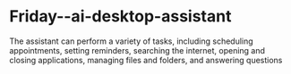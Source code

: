 # Friday--ai-desktop-assistant
 The assistant can perform a variety of tasks, including scheduling appointments, setting reminders, searching the internet, opening and closing applications, managing files and folders, and answering questions
